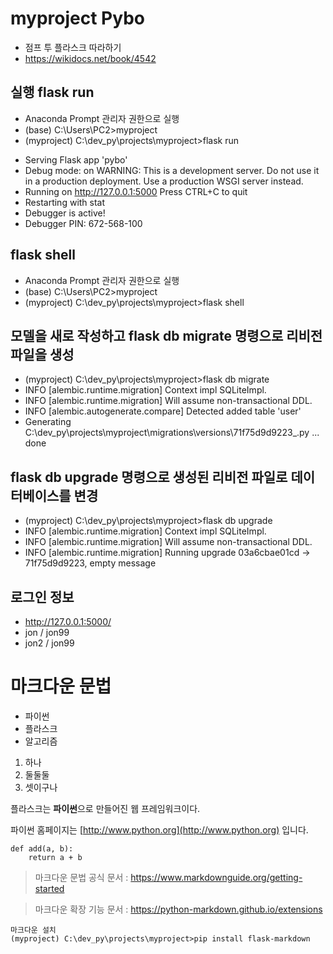 # myproject Pybo

- 점프 투 플라스크 따라하기
- https://wikidocs.net/book/4542


## 실행 flask run
- Anaconda Prompt 관리자 권한으로 실행
- (base) C:\Users\PC2>myproject
- (myproject) C:\dev_py\projects\myproject>flask run

 * Serving Flask app 'pybo'
 * Debug mode: on
WARNING: This is a development server. Do not use it in a production deployment. Use a production WSGI server instead.
 * Running on http://127.0.0.1:5000
Press CTRL+C to quit
 * Restarting with stat
 * Debugger is active!
 * Debugger PIN: 672-568-100

## flask shell
- Anaconda Prompt 관리자 권한으로 실행
- (base) C:\Users\PC2>myproject
- (myproject) C:\dev_py\projects\myproject>flask shell


## 모델을 새로 작성하고 flask db migrate 명령으로 리비전 파일을 생성
- (myproject) C:\dev_py\projects\myproject>flask db migrate
- INFO  [alembic.runtime.migration] Context impl SQLiteImpl.
- INFO  [alembic.runtime.migration] Will assume non-transactional DDL.
- INFO  [alembic.autogenerate.compare] Detected added table 'user'
- Generating C:\dev_py\projects\myproject\migrations\versions\71f75d9d9223_.py ...  done

## flask db upgrade 명령으로 생성된 리비전 파일로 데이터베이스를 변경
- (myproject) C:\dev_py\projects\myproject>flask db upgrade
- INFO  [alembic.runtime.migration] Context impl SQLiteImpl.
- INFO  [alembic.runtime.migration] Will assume non-transactional DDL.
- INFO  [alembic.runtime.migration] Running upgrade 03a6cbae01cd -> 71f75d9d9223, empty message

## 로그인 정보
- http://127.0.0.1:5000/
- jon / jon99
- jon2 / jon99

# 마크다운 문법
* 파이썬
* 플라스크
* 알고리즘

1. 하나 
2. 둘둘둘
3. 셋이구나

플라스크는 **파이썬**으로 만들어진 웹 프레임워크이다.

파이썬 홈페이지는 [http://www.python.org](http://www.python.org) 입니다.

```
def add(a, b):
    return a + b
```

> 마크다운 문법 공식 문서 : https://www.markdownguide.org/getting-started

> 마크다운 확장 기능 문서 : https://python-markdown.github.io/extensions

```
마크다운 설치
(myproject) C:\dev_py\projects\myproject>pip install flask-markdown
```